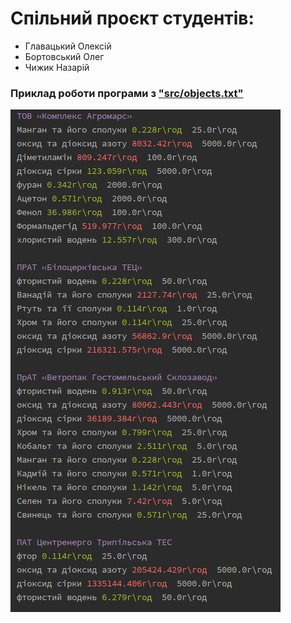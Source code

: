# Спільний проєкт студентів:
<ul>
  <li>
    Главацький Олексій
  </li>
  <li>
    Бортовський Олег
  </li>
    <li>
    Чижик Назарій
  </li>
</ul>
<h3>Приклад роботи програми з <a href=https://github.com/qqlexa/kpi_labs/blob/main/ecological_monitoring/src/objects.txt>"src/objects.txt"</a></h3>
<img src="https://github.com/qqlexa/kpi_labs/blob/main/ecological_monitoring/src/main/resourses/objects.jpg">
